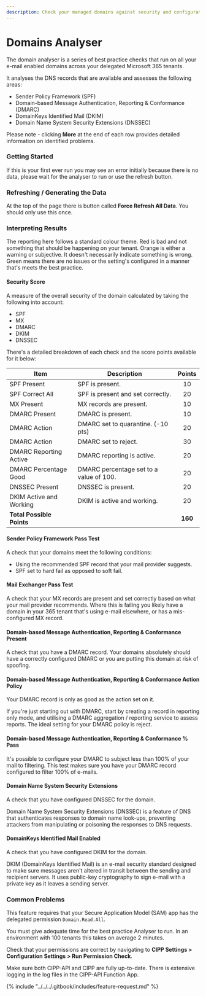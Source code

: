 ```yaml
---
description: Check your managed domains against security and configuration best practices.
---
```


# Domains Analyser

The domain analyser is a series of best practice checks that run on all your e-mail enabled domains across your delegated Microsoft 365 tenants.

It analyses the DNS records that are available and assesses the following areas:

* Sender Policy Framework (SPF)
* Domain-based Message Authentication, Reporting & Conformance (DMARC)
* DomainKeys Identified Mail (DKIM)
* Domain Name System Security Extensions (DNSSEC)

Please note - clicking **More** at the end of each row provides detailed information on identified problems.

### Getting Started

If this is your first ever run you may see an error initially because there is no data, please wait for the analyser to run or use the refresh button.

### Refreshing / Generating the Data

At the top of the page there is button called **Force Refresh All Data**. You should only use this once.

### Interpreting Results

The reporting here follows a standard colour theme. Red is bad and not something that should be happening on your tenant. Orange is either a warning or subjective. It doesn't necessarily indicate something is wrong. Green means there are no issues or the setting's configured in a manner that's meets the best practice.

#### Security Score

A measure of the overall security of the domain calculated by taking the following into account:

* SPF
* MX
* DMARC
* DKIM
* DNSSEC

There's a detailed breakdown of each check and the score points available for it below:

| Item                      | Description                             |  Points |
| ------------------------- | --------------------------------------- | :-----: |
| SPF Present               | SPF is present.                         |    10   |
| SPF Correct All           | SPF is present and set correctly.       |    20   |
| MX Present                | MX records are present.                 |    10   |
| DMARC Present             | DMARC is present.                       |    10   |
| DMARC Action              | DMARC set to quarantine. (-10 pts)      |    20   |
| DMARC Action              | DMARC set to reject.                    |    30   |
| DMARC Reporting Active    | DMARC reporting is active.              |    20   |
| DMARC Percentage Good     | DMARC percentage set to a value of 100. |    20   |
| DNSSEC Present            | DNSSEC is present.                      |    20   |
| DKIM Active and Working   | DKIM is active and working.             |    20   |
| **Total Possible Points** |                                         | **160** |

#### Sender Policy Framework Pass Test

A check that your domains meet the following conditions:

* Using the recommended SPF record that your mail provider suggests.
* SPF set to hard fail as opposed to soft fail.

#### Mail Exchanger Pass Test

A check that your MX records are present and set correctly based on what your mail provider recommends. Where this is failing you likely have a domain in your 365 tenant that's using e-mail elsewhere, or has a mis-configured MX record.

#### Domain-based Message Authentication, Reporting & Conformance Present

A check that you have a DMARC record. Your domains absolutely should have a correctly configured DMARC or you are putting this domain at risk of spoofing.

#### Domain-based Message Authentication, Reporting & Conformance Action Policy

Your DMARC record is only as good as the action set on it.

If you're just starting out with DMARC, start by creating a record in reporting only mode, and utilising a DMARC aggregation / reporting service to assess reports. The ideal setting for your DMARC policy is reject.

#### Domain-based Message Authentication, Reporting & Conformance % Pass

It's possible to configure your DMARC to subject less than 100% of your mail to filtering. This test makes sure you have your DMARC record configured to filter 100% of e-mails.

#### Domain Name System Security Extensions

A check that you have configured DNSSEC for the domain.

Domain Name System Security Extensions (DNSSEC) is a feature of DNS that authenticates responses to domain name look-ups, preventing attackers from manipulating or poisoning the responses to DNS requests.

#### DomainKeys Identified Mail Enabled

A check that you have configured DKIM for the domain.

DKIM (DomainKeys Identified Mail) is an e-mail security standard designed to make sure messages aren't altered in transit between the sending and recipient servers. It uses public-key cryptography to sign e-mail with a private key as it leaves a sending server.

### Common Problems

This feature requires that your Secure Application Model (SAM) app has the delegated permission `Domain.Read.All`.

You must give adequate time for the best practice Analyser to run. In an environment with 100 tenants this takes on average 2 minutes.

Check that your permissions are correct by navigating to **CIPP Settings > Configuration Settings > Run Permission Check**.

Make sure both CIPP-API and CIPP are fully up-to-date. There is extensive logging in the log files in the CIPP-API Function App.



{% include "../../../.gitbook/includes/feature-request.md" %}
